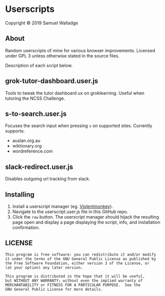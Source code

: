 
# Userscripts

Copyright © 2019 Samuel Walladge


## About

Random userscripts of mine for various browser improvements.
Licensed under GPL 3 unless otherwise stated in the source files.

Description of each script below.

## grok-tutor-dashboard.user.js

Tools to tweak the tutor dashboard ux on groklearning.
Useful when tutoring the NCSS Challenge.

## s-to-search.user.js

Focuses the search input when pressing `s` on supported sites. Currently
supports:

- auslan.org.au
- wiktionary.org
- wordreference.com

## slack-redirect.user.js

Disables outgoing url tracking from slack.


## Installing

1. Install a userscript manager (eg.
   [Violentmonkey](https://violentmonkey.github.io/)).
2. Navigate to the userscript.user.js file in this GitHub repo.
3. Click the `raw` button. The userscript manager should hijack the resulting
   page open and display a page displaying the script, info, and installation
   confirmation.


## LICENSE

    This program is free software: you can redistribute it and/or modify
    it under the terms of the GNU General Public License as published by
    the Free Software Foundation, either version 3 of the License, or
    (at your option) any later version.

    This program is distributed in the hope that it will be useful,
    but WITHOUT ANY WARRANTY; without even the implied warranty of
    MERCHANTABILITY or FITNESS FOR A PARTICULAR PURPOSE.  See the
    GNU General Public License for more details.
